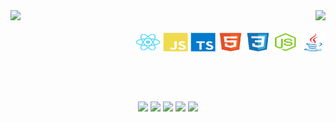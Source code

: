 
<div>
  <img  align="left" src="https://user-images.githubusercontent.com/89612417/216726221-4f531975-838b-4a77-818a-63b5f4bf4c3a.gif" />
</div>
 
 


<div align="right">
 <img height="140em"  src="https://github-readme-stats.vercel.app/api/top-langs/?username=lothllann&layout=compact&theme=dracula&hide_border=true" />
</div> 



<div align="right" style="display: inline_block"><br>
  <img align="center" alt="nick-React" height="30" width="40" src="https://raw.githubusercontent.com/devicons/devicon/master/icons/react/react-original.svg">
  <img align="center" alt="nick-Js" height="30" width="40" src="https://raw.githubusercontent.com/devicons/devicon/master/icons/javascript/javascript-plain.svg">
  <img align="center" alt="nick-Ts" height="30" width="40" src="https://raw.githubusercontent.com/devicons/devicon/master/icons/typescript/typescript-plain.svg">
  <img align="center" alt="nick-HTML" height="30" width="40" src="https://raw.githubusercontent.com/devicons/devicon/master/icons/html5/html5-original.svg">
   <img align="center" alt="nick-CSS" height="30" width="40" src="https://raw.githubusercontent.com/devicons/devicon/master/icons/css3/css3-original.svg">
  <img align="center" alt="nick-Java" height="30" width="40" src="https://raw.githubusercontent.com/devicons/devicon/master/icons/nodejs/nodejs-original.svg"> 
  <img align="center" alt="nick-Java" height="30" width="40" src="https://raw.githubusercontent.com/devicons/devicon/master/icons/java/java-original.svg">  
</div>

<br>
<br>
<br>

  ##
  
  <div  align="center"> 
  <a href="https://instagram.com/ruupp___" target="_blank"><img   src="https://img.shields.io/badge/-Instagram-%23E4405F?style=for-the-badge&logo=instagram&logoColor=white" target="_blank"></a> 
  <a href="https://www.linkedin.com/in/nickolas-ruppenthal-38b2ba167" target="_blank"><img src="https://img.shields.io/badge/-LinkedIn-%230077B5?style=for-the-badge&logo=linkedin&logoColor=white" target="_blank"></a> 
  <a href = "mailto:nick.ruppenthal@gmail.com"><img src="https://img.shields.io/badge/Gmail-D14836?style=for-the-badge&logo=gmail&logoColor=white" target="_blank"></a>
  <a href="https://wa.me/5554991807117" target="_blank"> <img src="https://img.shields.io/badge/WhatsApp-25D366?style=for-the-badge&logo=whatsapp&logoColor=white" target="_blank"></a> 
  <a href="https://www.facebook.com/Nick.Ruppenthal" target="_blank"> <img src="https://img.shields.io/badge/Facebook-1877F2?style=for-the-badge&logo=facebook&logoColor=white" target="_blank"></a> 
  
</div>


